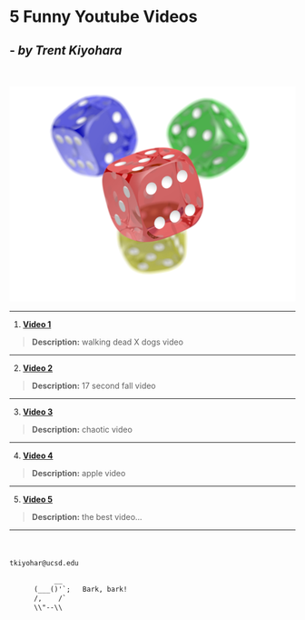 # **5 Funny Youtube Videos**
## - *by Trent Kiyohara*
\
\
![Image](dice.png)


---
1. [**Video 1**](https://youtu.be/e-GeliiKvaM)
> **Description:** walking dead X dogs video
---
2. [**Video 2**](https://youtu.be/4Yghdmi1yFo)
> **Description:** 17 second fall video
---
3. [**Video 3**](https://youtu.be/t-7mQhSZRgM)
> **Description:** chaotic video
---
4. [**Video 4**](https://youtu.be/rM-Joa_SY5g)
> **Description:** apple video
---
5. [**Video 5**](https://www.youtube.com/watch?v=dQw4w9WgXcQ)
> **Description:** the best video...
---
\
\
`tkiyohar@ucsd.edu`
```
           __
      (___()'`;   Bark, bark!
      /,    /`
      \\"--\\
```
